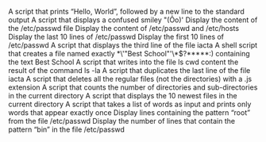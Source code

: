 A script that prints “Hello, World”, followed by a new line to the standard output
A script that displays a confused smiley "(Ôo)'
Display the content of the /etc/passwd file
Display the content of /etc/passwd and /etc/hosts
Display the last 10 lines of /etc/passwd
Display the first 10 lines of /etc/passwd
A script that displays the third line of the file iacta
A shell script that creates a file named exactly \*\\'"Best School"\'\\*$\?\*\*\*\*\*:) containing the text Best School
A script that writes into the file ls cwd content the result of the command ls -la
A script that duplicates the last line of the file iacta
A script that deletes all the regular files (not the directories) with a .js extension
A script that counts the number of directories and sub-directories in the current directory
A script that displays the 10 newest files in the current directory
A script that takes a list of words as input and prints only words that appear exactly once
Display lines containing the pattern “root” from the file /etc/passwd
Display the number of lines that contain the pattern “bin” in the file /etc/passwd
